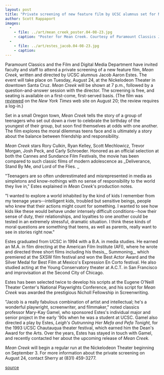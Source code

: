 ```yaml
---
layout: post
title: "Private screening of new feature film by UCSC alumnus set for Nickelodeon Theater"
author: Scott Rappaport
images:
  -
    - file: ../art/mean_creek_poster.04-08-23.jpg
    - caption: "Poster for Mean Creek. Courtesy of Paramount Classics Jacob Aaron Estes, writer and director of Mean Creek. Photo by Sandra Johnson"
  -
    - file: ../art/estes_jacob.04-08-23.jpg
    - caption: 
---
```


Paramount Classics and the Film and Digital Media Department have invited faculty and staff to attend a private screening of a new feature film, _Mean Creek,_ written and directed by UCSC alumnus Jacob Aaron Estes. The event will take place on Tuesday, August 24, at the Nickelodeon Theater in downtown Santa Cruz. _Mean Creek_ will be shown at 7 p.m., followed by a question-and-answer session with the director. The screening is free, and seating is available on a first-come, first-served basis. (The film was [reviewed][1] on the _New York Times_ web site on August 20; the review requires a log-in.)

Set in a small Oregon town, _Mean Creek_ tells the story of a group of teenagers who set out down a river to celebrate the birthday of the youngest of their group, but soon find themselves at odds with one another. The film explores the moral dilemmas teens face and is ultimately a story about the balance between friendship and responsibility.  
  
_Mean Creek_ stars Rory Culkin, Ryan Kelley, Scott Mechlowicz, Trevor Morgan, Josh Peck, and Carly Schroeder. Honored as an official selection at both the Cannes and Sundance Film Festivals, the movie has been compared to such classic films of modern adolescence as _Deliverance, Stand By Me, _and_ Lord of the Flies. _  

"Teenagers are so often underestimated and misrepresented in media as simpletons and know-nothings with no sense of responsibility to the world they live in," Estes explained in _Mean Creek_'s production notes.

"I wanted to explore a world inhabited by the kind of kids I remember from my teenage years--intelligent kids, troubled but sensitive beings, people who knew that their actions might count for something. I wanted to see how kids like these would behave under intensely difficult conditions--how their sense of duty, their relationships, and loyalties to one another could be tested in an extremely stressful, dramatic situation. I think these kinds of moral questions are something that teens, as well as parents, really want to see in stories right now."  

Estes graduated from UCSC in 1994 with a B.A. in media studies. He earned an M.A. in film directing at the American Film Institute (AFI), where he wrote and directed three short films including his thesis,_ Summoning,_ which premiered at the SXSW film festival and won the Best Actor Award and the Silver Medal for Best Film at Mexico's Expression En Corto festival. He also studied acting at the Young Conservatory theater at A.C.T. in San Francisco and improvisation at the Second City of Chicago.  

Estes has been selected twice to develop his scripts at the Eugene O'Neill Theater Center's National Playwrights Conference, and his script for _Mean Creek_ was awarded the prestigious Nicholl Fellowship in Screenwriting.   

"Jacob is a really fabulous combination of artist and intellectual; he's a wonderful playwright, screenwriter, and filmmaker," noted classics professor Mary-Kay Gamel, who sponsored Estes's individual major and senior project in the early '90s when he was a student at UCSC. Gamel also directed a play by Estes, _Leigh's Outrunning Her Mefa and Pefa Tonight,_ for the 1993 UCSC Chautauqua theater festival, which earned him the Dean's Award for the Arts. Over the years, Estes has stayed in touch with Gamel, and recently contacted her about the upcoming release of _Mean Creek._  

_Mean Creek_ will begin a regular run at the Nickelodeon Theater beginning on September 3. For more information about the private screening on August 24, contact Sherry at (831) 459-3277.

[1]: http://movies2.nytimes.com/2004/08/20/movies/20MEAN.html

[source](http://www1.ucsc.edu/currents/04-05/08-23/estes.html "Permalink to estes")
